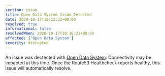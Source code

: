 ```yaml
---
section: issue
title: Open Data System Issue Detected
date: 2020-10-17T10:12:22+00:00
resolved: true
informational: false
resolvedWhen: 2020-10-17T10:16:21+00:00
affected: ['Open Data System']
severity: disrupted
---
```

An issue was dectected with [Open Data System](https://data.sba.gov).  Connectivity may be impacted at this time.  Once the Route53 Healthcheck reports healthy, this issue will automatically resolve.
